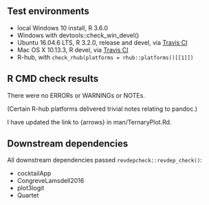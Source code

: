 ## Test environments
* local Windows 10 install, R 3.6.0
* Windows with devtools::check_win_devel()
* Ubuntu 16.04.6 LTS, R 3.2.0, release and devel, via [Travis CI](https://travis-ci.org/ms609/Ternary)
* Mac OS X 10.13.3, R devel, via [Travis CI](https://travis-ci.org/ms609/Ternary)
* R-hub, with `check_rhub(platforms = rhub::platforms()[[1]])`

## R CMD check results
There were no ERRORs or WARNINGs or NOTEs.

(Certain R-hub platforms delivered trivial notes relating to pandoc.)

I have updated the link to {arrows} in man/TernaryPlot.Rd.

## Downstream dependencies

All downstream dependencies passed `revdepcheck::revdep_check()`:
* cocktailApp
* CongreveLamsdell2016
* plot3logit
* Quartet
